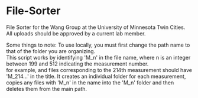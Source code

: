 # File-Sorter
File Sorter for the Wang Group at the University of Minnesota Twin Cities.
All uploads should be approved by a current lab member.

Some things to note:
To use locally, you must first change the path name to that of the folder you are organizing. <br>
This script works by identifying 'M_n' in the file name, where n is an integer between 199 and 512 indicating the measurement number. <br>
for example, and files corresponding to the 214th measurement should have 'M_214...' in the title.
It creates an individual folder for each measurement, copies any files with 'M_n' in the name into the 'M_n' folder and then deletes them from the main path. <br>
